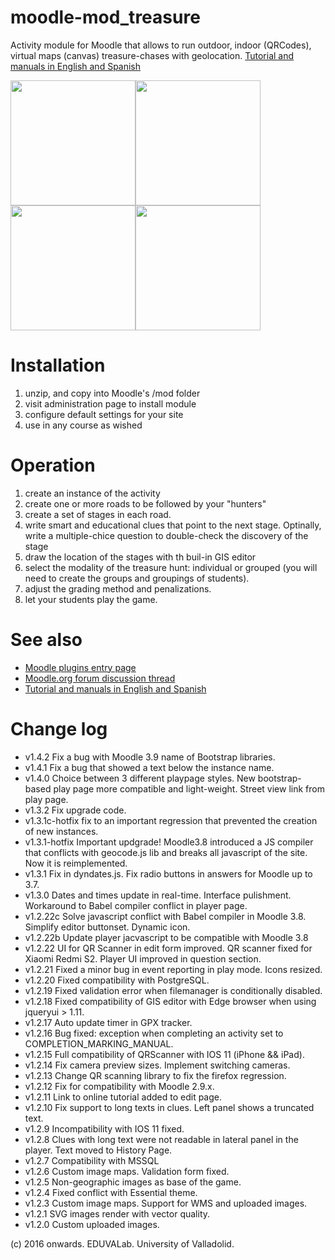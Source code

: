 # moodle-mod_treasure
Activity module for Moodle that allows to run outdoor, indoor (QRCodes), virtual maps (canvas) treasure-chases with geolocation. [Tutorial and manuals in English and Spanish](https://juacas.github.io/moodle-mod_treasurehunt/)

<img src="http://juacas.github.io/moodle-mod_treasurehunt/assets/images/main-1100x733.jpg" height="200"><img src="http://juacas.github.io/moodle-mod_treasurehunt/assets/images/send-location.gif" height="200"><img src="http://juacas.github.io/moodle-mod_treasurehunt/assets/images/user-progress-800x533.png" height="200"><img src="http://juacas.github.io/moodle-mod_treasurehunt/assets/images/users-800x533.jpg" height="200">

Installation
=============

1. unzip, and copy into Moodle's /mod folder
2. visit administration page to install module
3. configure default settings for your site
4. use in any course as wished


Operation
==========

1. create an instance of the activity
2. create one or more roads to be followed by your "hunters"
3. create a set of stages in each road.
4. write smart and educational clues that point to the next stage. Optinally, write a multiple-chice question to double-check the discovery of the stage
5. draw the location of the stages with th buil-in GIS editor
6. select the modality of the treasure hunt: individual or grouped (you will need to create the groups and groupings of students).
7. adjust the grading method and penalizations.
8. let your students play the game.


See also
=========

 - [Moodle plugins entry page](http://moodle.org/plugins/view.php?plugin=mod_treasurehunt)
 - [Moodle.org forum discussion thread](https://moodle.org/mod/forum/discuss.php?d=354875)
 - [Tutorial and manuals in English and Spanish](https://juacas.github.io/moodle-mod_treasurehunt/)

Change log
==========
 - v1.4.2 Fix a bug with Moodle 3.9 name of Bootstrap libraries.
 - v1.4.1 Fix a bug that showed a text below the instance name.
 - v1.4.0 Choice between 3 different playpage styles. New bootstrap-based play page more compatible and light-weight. Street view link from play page.
 - v1.3.2 Fix upgrade code.
 - v1.3.1c-hotfix fix to an important regression that prevented the creation of new instances.
 - v1.3.1-hotfix Important updgrade! Moodle3.8 introduced a JS compiler that conflicts with geocode.js lib and breaks all javascript of the site. Now it is reimplemented.
 - v1.3.1 Fix in dyndates.js. Fix radio buttons in answers for Moodle up to 3.7.
 - v1.3.0 Dates and times update in real-time. Interface pulishment. Workaround to Babel compiler conflict in player page.
 - v1.2.22c Solve javascript conflict with Babel compiler in Moodle 3.8. Simplify editor buttonset. Dynamic icon.
 - v1.2.22b Update player jacvascript to be compatible with Moodle 3.8
 - v1.2.22 UI for QR Scanner in edit form improved. QR scanner fixed for Xiaomi Redmi S2. Player UI improved in question section.
 - v1.2.21 Fixed a minor bug in event reporting in play mode. Icons resized.
 - v1.2.20 Fixed compatibility with PostgreSQL.
 - v1.2.19 Fixed validation error when filemanager is conditionally disabled.
 - v1.2.18 Fixed compatibility of GIS editor with Edge browser when using jqueryui > 1.11.
 - v1.2.17 Auto update timer in GPX tracker.
 - v1.2.16 Bug fixed: exception when completing an activity set to COMPLETION_MARKING_MANUAL.
 - v1.2.15 Full compatibility of QRScanner with IOS 11 (iPhone && iPad).
 - v1.2.14 Fix camera preview sizes. Implement switching cameras.
 - v1.2.13 Change QR scanning library to fix the firefox regression.
 - v1.2.12 Fix for compatibility with Moodle 2.9.x.
 - v1.2.11 Link to online tutorial added to edit page.
 - v1.2.10 Fix support to long texts in clues. Left panel shows a truncated text.
 - v1.2.9 Incompatibility with IOS 11 fixed.
 - v1.2.8 Clues with long text were not readable in lateral panel in the player. Text moved to History Page.
 - v1.2.7 Compatibility with MSSQL
 - v1.2.6 Custom image maps. Validation form fixed.
 - v1.2.5 Non-geographic images as base of the game.
 - v1.2.4 Fixed conflict with Essential theme.
 - v1.2.3 Custom image maps. Support for WMS and uploaded images.
 - v1.2.1 SVG images render with vector quality.
 - v1.2.0 Custom uploaded images.

(c) 2016 onwards. EDUVALab. University of Valladolid.
